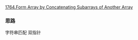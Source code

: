 [1764.Form Array by Concatenating Subarrays of Another Array
](https://leetcode.com/problems/form-array-by-concatenating-subarrays-of-another-array/)


### 思路
字符串匹配 
双指针